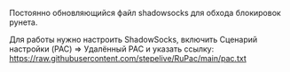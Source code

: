 Постоянно обновляющийся файл shadowsocks для обхода блокировок рунета.

Для работы нужно настроить ShadowSocks, включить Сценарий настройки (PAC) => Удалённый PAC и указать ссылку:
https://raw.githubusercontent.com/stepelive/RuPac/main/pac.txt
